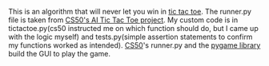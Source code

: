 This is an algorithm that will never let you win in [tic tac toe](https://en.wikipedia.org/wiki/Tic-tac-toe). The runner.py file is taken from [CS50's AI Tic Tac Toe project](https://cs50.harvard.edu/ai/2024/projects/0/tictactoe/). My custom code is in tictactoe.py(cs50 instructed me on which function should do, but I came up with the logic myself) and tests.py(simple assertion statements to confirm my functions worked as intended). [CS50](https://cs50.harvard.edu/)'s runner.py and the [pygame library](https://www.pygame.org/) build the GUI to play the game.